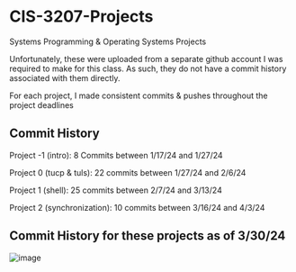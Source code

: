 # CIS-3207-Projects
Systems Programming &amp; Operating Systems Projects

Unfortunately, these were uploaded from a separate github account I was required to make for this class.
As such, they do not have a commit history associated with them directly. 

For each project, I made consistent commits & pushes throughout the project deadlines

## Commit History

Project -1 (intro): 8 Commits between 1/17/24 and 1/27/24

Project 0 (tucp & tuls): 22 commits between 1/27/24 and 2/6/24

Project 1 (shell): 25 commits between 2/7/24 and 3/13/24

Project 2 (synchronization): 10 commits between 3/16/24 and 4/3/24

## Commit History for these projects as of 3/30/24

![image](https://github.com/ahgoldmeer/CIS-3207-Projects/assets/95256721/ef52302f-932f-45f0-b5df-0a500403666c)
